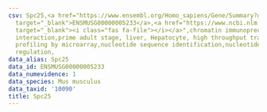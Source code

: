 ```yaml
---
csv: Spc25,<a href="https://www.ensembl.org/Homo_sapiens/Gene/Summary?db=core;g=ENSMUSG00000005233"
  target="_blank">ENSMUSG00000005233</a>,<a href="https://www.ncbi.nlm.nih.gov/pubmed/23834426"
  target="_blank"><i class="fas fa-file"></i></a>",chromatin immunoprecipitation assay,direct
  interaction,prime adult stage, liver, Hepatocyte, high throughput transcription
  profiling by microarray,nucleotide sequence identification,nucleotide sequence identification,transcriptional
  regulation,
data_alias: Spc25
data_id: ENSMUSG00000005233
data_numevidence: 1
data_species: Mus musculus
data_taxid: '10090'
title: Spc25
---
```

